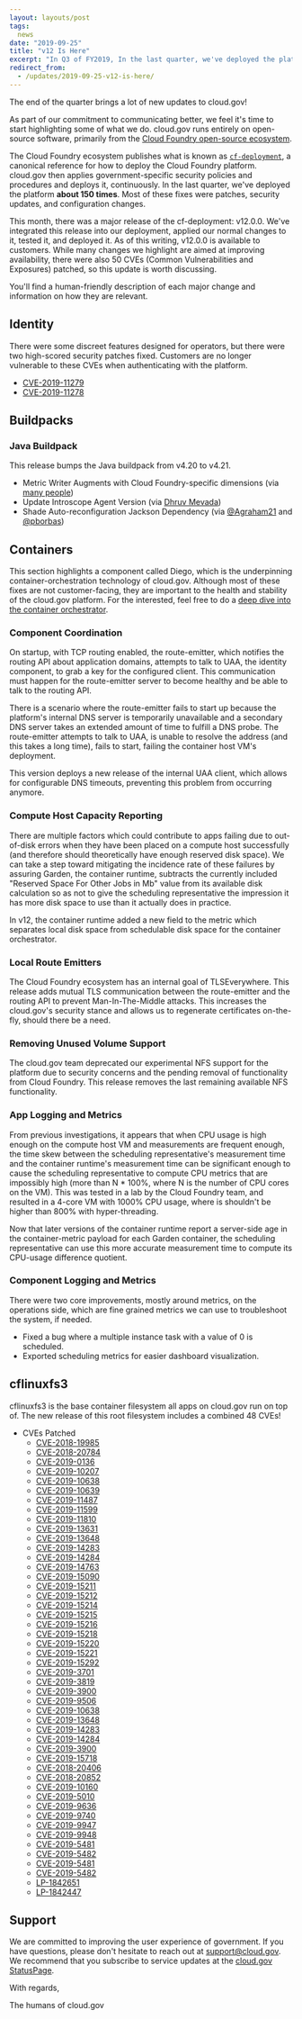 ```yaml
---
layout: layouts/post
tags:
  news
date: "2019-09-25"
title: "v12 Is Here" 
excerpt: "In Q3 of FY2019, In the last quarter, we've deployed the platform **about 150 times**. Most of these fixes were patches, security updates, and configuration changes. This month, there was a major release of the cf-deployment: v12.0.0. We've integrated this release into our deployment, applied our normal changes to it, tested it, and deployed it."
redirect_from:
  - /updates/2019-09-25-v12-is-here/
---
```


The end of the quarter brings a lot of new updates to cloud.gov!

As part of our commitment to communicating better, we feel it's time to start highlighting some of what we do. cloud.gov runs entirely on open-source software, primarily from the [Cloud Foundry open-source ecosystem](https://www.cloudfoundry.org/).

The Cloud Foundry ecosystem publishes what is known as [`cf-deployment`](https://github.com/cloudfoundry/cf-deployment), a canonical reference for how to deploy the Cloud Foundry platform. cloud.gov then applies government-specific security policies and procedures and deploys it, continuously. In the last quarter, we've deployed the platform **about 150 times**. Most of these fixes were patches, security updates, and configuration changes.

This month, there was a major release of the cf-deployment: v12.0.0. We've integrated this release into our deployment, applied our normal changes to it, tested it, and deployed it. As of this writing, v12.0.0 is available to customers. While many changes we highlight are aimed at improving availability, there were also 50 CVEs (Common Vulnerabilities and Exposures) patched, so this update is worth discussing.

You'll find a human-friendly description of each major change and information on how they are  relevant.

## Identity

There were some discreet features designed for operators, but there were two high-scored security patches fixed. Customers are no longer vulnerable to these CVEs when authenticating with the platform.

* [CVE-2019-11279](https://nvd.nist.gov/vuln/detail/CVE-2019-11279)
* [CVE-2019-11278](https://nvd.nist.gov/vuln/detail/CVE-2019-11278)

## Buildpacks

### Java Buildpack

This release bumps the Java buildpack from v4.20 to v4.21.

* Metric Writer Augments with Cloud Foundry-specific dimensions (via [many people](https://github.com/cloudfoundry/java-buildpack/issues/644))
* Update Introscope Agent Version (via [Dhruv Mevada](https://github.com/cloudfoundry/java-buildpack/pull/739))
* Shade Auto-reconfiguration Jackson Dependency (via [@Agraham21](https://github.com/cloudfoundry/java-buildpack-auto-reconfiguration/issues/69) and [@pborbas](https://github.com/cloudfoundry/java-buildpack/issues/742))

## Containers

This section highlights a component called Diego, which is the underpinning container-orchestration technology of cloud.gov. Although most of these fixes are not customer-facing, they are important to the health and stability of the cloud.gov platform. For the interested, feel free to do a [deep dive into the container orchestrator](https://github.com/cloudfoundry/diego-design-notes).

### Component Coordination

On startup, with TCP routing enabled, the route-emitter, which notifies the routing API about application domains, attempts to talk to UAA, the identity component, to grab a key for the configured client. This communication must happen for the route-emitter server to become healthy and be able to talk to the routing API.

There is a scenario where the route-emitter fails to start up because the platform's internal DNS server is temporarily unavailable and a secondary DNS server takes an extended amount of time to fulfill a DNS probe. The route-emitter attempts to talk to UAA, is unable to resolve the address (and this takes a long time), fails to start, failing the container host VM's deployment.

This version deploys a new release of the internal UAA client, which allows for configurable DNS timeouts, preventing this problem from occurring anymore.

### Compute Host Capacity Reporting

There are multiple factors which could contribute to apps failing due to out-of-disk errors when they have been placed on a compute host successfully (and therefore should theoretically have enough reserved disk space). We can take a step toward mitigating the incidence rate of these failures by assuring Garden, the container runtime, subtracts the currently included "Reserved Space For Other Jobs in Mb" value from its available disk calculation so as not to give the scheduling representative the impression it has more disk space to use than it actually does in practice.

In v12, the container runtime added a new field to the metric which separates local disk space from schedulable disk space for the container orchestrator.

### Local Route Emitters

The Cloud Foundry ecosystem has an internal goal of TLSEverywhere. This release adds mutual TLS communication between the route-emitter and the routing API to prevent Man-In-The-Middle attacks. This increases the cloud.gov's security stance and allows us to regenerate certificates on-the-fly, should there be a need.

### Removing Unused Volume Support

The cloud.gov team deprecated our experimental NFS support for the platform due to security concerns and the pending removal of functionality from Cloud Foundry. This release removes the last remaining available NFS functionality.

### App Logging and Metrics

From previous investigations, it appears that when CPU usage is high enough on the compute host VM and measurements are frequent enough, the time skew between the scheduling representative's measurement time and the container runtime's measurement time can be significant enough to cause the scheduling representative to compute CPU metrics that are impossibly high (more than N * 100%, where N is the number of CPU cores on the VM). This was tested in a lab by the Cloud Foundry team, and resulted in a 4-core VM with 1000% CPU usage, where is shouldn't be higher than 800% with hyper-threading.

Now that later versions of the container runtime report a server-side age in the container-metric payload for each Garden container, the scheduling representative can use this more accurate measurement time to compute its CPU-usage difference quotient.

### Component Logging and Metrics

There were two core improvements, mostly around metrics, on the operations side, which are fine grained metrics we can use to troubleshoot the system, if needed.

* Fixed a bug where a multiple instance task with a value of 0 is scheduled.
* Exported scheduling metrics for easier dashboard visualization.

## cflinuxfs3

cflinuxfs3 is the base container filesystem all apps on cloud.gov run on top of. The new release of this root filesystem includes a combined 48 CVEs!

* CVEs Patched
  * [CVE-2018-19985](https://ubuntu.com/security/CVE-2018-19985)
  * [CVE-2018-20784](https://ubuntu.com/security/CVE-2018-20784)
  * [CVE-2019-0136](https://ubuntu.com/security/CVE-2019-0136)
  * [CVE-2019-10207](https://ubuntu.com/security/CVE-2019-10207)
  * [CVE-2019-10638](https://ubuntu.com/security/CVE-2019-10638)
  * [CVE-2019-10639](https://ubuntu.com/security/CVE-2019-10639)
  * [CVE-2019-11487](https://ubuntu.com/security/CVE-2019-11487)
  * [CVE-2019-11599](https://ubuntu.com/security/CVE-2019-11599)
  * [CVE-2019-11810](https://ubuntu.com/security/CVE-2019-11810)
  * [CVE-2019-13631](https://ubuntu.com/security/CVE-2019-13631)
  * [CVE-2019-13648](https://ubuntu.com/security/CVE-2019-13648)
  * [CVE-2019-14283](https://ubuntu.com/security/CVE-2019-14283)
  * [CVE-2019-14284](https://ubuntu.com/security/CVE-2019-14284)
  * [CVE-2019-14763](https://ubuntu.com/security/CVE-2019-14763)
  * [CVE-2019-15090](https://ubuntu.com/security/CVE-2019-15090)
  * [CVE-2019-15211](https://ubuntu.com/security/CVE-2019-15211)
  * [CVE-2019-15212](https://ubuntu.com/security/CVE-2019-15212)
  * [CVE-2019-15214](https://ubuntu.com/security/CVE-2019-15214)
  * [CVE-2019-15215](https://ubuntu.com/security/CVE-2019-15215)
  * [CVE-2019-15216](https://ubuntu.com/security/CVE-2019-15216)
  * [CVE-2019-15218](https://ubuntu.com/security/CVE-2019-15218)
  * [CVE-2019-15220](https://ubuntu.com/security/CVE-2019-15220)
  * [CVE-2019-15221](https://ubuntu.com/security/CVE-2019-15221)
  * [CVE-2019-15292](https://ubuntu.com/security/CVE-2019-15292)
  * [CVE-2019-3701](https://ubuntu.com/security/CVE-2019-3701)
  * [CVE-2019-3819](https://ubuntu.com/security/CVE-2019-3819)
  * [CVE-2019-3900](https://ubuntu.com/security/CVE-2019-3900)
  * [CVE-2019-9506](https://ubuntu.com/security/CVE-2019-9506)
  * [CVE-2019-10638](https://ubuntu.com/security/CVE-2019-10638)
  * [CVE-2019-13648](https://ubuntu.com/security/CVE-2019-13648)
  * [CVE-2019-14283](https://ubuntu.com/security/CVE-2019-14283)
  * [CVE-2019-14284](https://ubuntu.com/security/CVE-2019-14284)
  * [CVE-2019-3900](https://ubuntu.com/security/CVE-2019-3900)
  * [CVE-2019-15718](https://ubuntu.com/security/CVE-2019-15718)
  * [CVE-2018-20406](https://ubuntu.com/security/CVE-2018-20406)
  * [CVE-2018-20852](https://ubuntu.com/security/CVE-2018-20852)
  * [CVE-2019-10160](https://ubuntu.com/security/CVE-2019-10160)
  * [CVE-2019-5010](https://ubuntu.com/security/CVE-2019-5010)
  * [CVE-2019-9636](https://ubuntu.com/security/CVE-2019-9636)
  * [CVE-2019-9740](https://ubuntu.com/security/CVE-2019-9740)
  * [CVE-2019-9947](https://ubuntu.com/security/CVE-2019-9947)
  * [CVE-2019-9948](https://ubuntu.com/security/CVE-2019-9948)
  * [CVE-2019-5481](https://ubuntu.com/security/CVE-2019-5481)
  * [CVE-2019-5482](https://ubuntu.com/security/CVE-2019-5482)
  * [CVE-2019-5481](https://ubuntu.com/security/CVE-2019-5481)
  * [CVE-2019-5482](https://ubuntu.com/security/CVE-2019-5482)
  * [LP-1842651](https://launchpad.net/bugs/1842651)
  * [LP-1842447](https://launchpad.net/bugs/1842447)

## Support

We are committed to improving the user experience of government. If you have questions, please don't hesitate to reach out at [support@cloud.gov](mailto:support@cloud.gov). We recommend that you subscribe to service updates at the [cloud.gov StatusPage](https://cloudgov.statuspage.io/).

With regards,

The humans of cloud.gov
